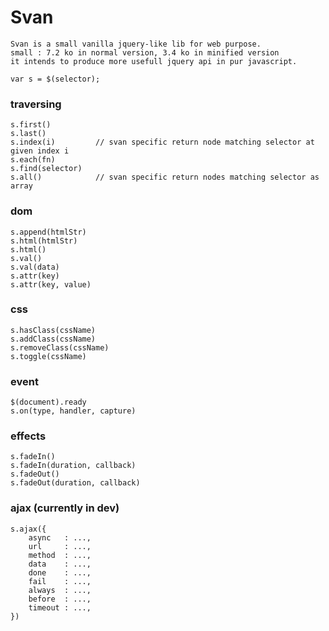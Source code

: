 # Svan

    Svan is a small vanilla jquery-like lib for web purpose.
    small : 7.2 ko in normal version, 3.4 ko in minified version
    it intends to produce more usefull jquery api in pur javascript.
    
    var s = $(selector);

### traversing

    s.first()
    s.last()
    s.index(i)         // svan specific return node matching selector at given index i
    s.each(fn)
    s.find(selector)
    s.all()            // svan specific return nodes matching selector as array


### dom

    s.append(htmlStr)
    s.html(htmlStr)
    s.html()
    s.val()
    s.val(data)
    s.attr(key)
    s.attr(key, value)


### css

    s.hasClass(cssName)
    s.addClass(cssName)
    s.removeClass(cssName)
    s.toggle(cssName)


### event

    $(document).ready
    s.on(type, handler, capture)


### effects

    s.fadeIn()
    s.fadeIn(duration, callback)
    s.fadeOut()
    s.fadeOut(duration, callback)


### ajax (currently in dev)

    s.ajax({
        async   : ...,
        url     : ...,
        method  : ...,
        data    : ...,
        done    : ...,
        fail    : ...,
        always  : ...,
        before  : ...,
        timeout : ...,
    })
